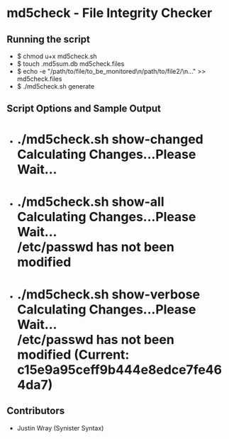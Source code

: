 # md5check - File Integrity Checker

## Running the script
 - $ chmod u+x md5check.sh
 - $ touch .md5sum.db md5check.files
 - $ echo -e "/path/to/file/to_be_monitored\n/path/to/file2/\n..." >> md5check.files
 - $ ./md5check.sh generate

## Script Options and Sample Output
 - # ./md5check.sh show-changed<br />Calculating Changes...Please Wait...
 - # ./md5check.sh show-all<br />Calculating Changes...Please Wait...<br />/etc/passwd has not been modified
 - # ./md5check.sh show-verbose<br />Calculating Changes...Please Wait...<br />/etc/passwd has not been modified (Current: c15e9a95ceff9b444e8edce7fe464da7)

## Contributors
  - Justin Wray (Synister Syntax)
